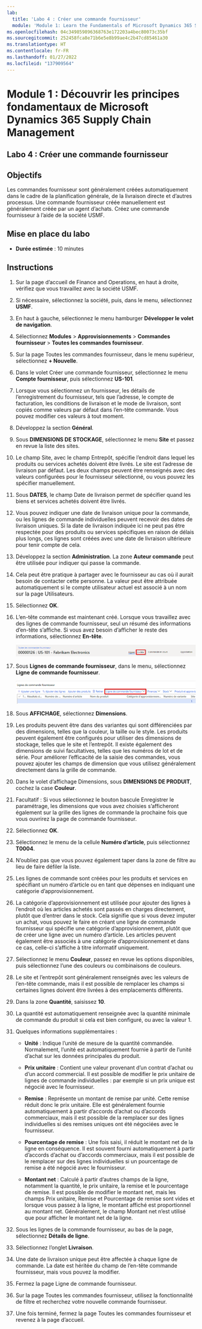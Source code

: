 ```yaml
---
lab:
  title: 'Labo 4 : Créer une commande fournisseur'
  module: 'Module 1: Learn the Fundamentals of Microsoft Dynamics 365 Supply Chain Management'
ms.openlocfilehash: 04c349859896368763e172203a4bec80073c35bf
ms.sourcegitcommit: 252458fca8e71b6e5e8b99ae4c2b47cd85461a30
ms.translationtype: HT
ms.contentlocale: fr-FR
ms.lasthandoff: 01/27/2022
ms.locfileid: "137909564"
---
```

# <a name="module-1-learn-the-fundamentals-of-microsoft-dynamics-365-supply-chain-management"></a>Module 1 : Découvrir les principes fondamentaux de Microsoft Dynamics 365 Supply Chain Management

## <a name="lab-4---create-a-purchase-order"></a>Labo 4 : Créer une commande fournisseur

## <a name="objectives"></a>Objectifs

Les commandes fournisseur sont généralement créées automatiquement dans le cadre de la planification générale, de la livraison directe et d’autres processus. Une commande fournisseur créée manuellement est généralement créée par un agent d’achats. Créez une commande fournisseur à l’aide de la société USMF.

## <a name="lab-setup"></a>Mise en place du labo

   - **Durée estimée** : 10 minutes

## <a name="instructions"></a>Instructions

1. Sur la page d’accueil de Finance and Operations, en haut à droite, vérifiez que vous travaillez avec la société USMF.

1. Si nécessaire, sélectionnez la société, puis, dans le menu, sélectionnez **USMF**.

1. En haut à gauche, sélectionnez le menu hamburger **Développer le volet de navigation**.

1. Sélectionnez **Modules** > **Approvisionnements** > **Commandes fournisseur** > **Toutes les commandes fournisseur**.

1. Sur la page Toutes les commandes fournisseur, dans le menu supérieur, sélectionnez **+ Nouvelle**.

1. Dans le volet Créer une commande fournisseur, sélectionnez le menu **Compte fournisseur**, puis sélectionnez **US-101**.

1. Lorsque vous sélectionnez un fournisseur, les détails de l’enregistrement du fournisseur, tels que l’adresse, le compte de facturation, les conditions de livraison et le mode de livraison, sont copiés comme valeurs par défaut dans l’en-tête commande. Vous pouvez modifier ces valeurs à tout moment.

1. Développez la section **Général**.

1. Sous **DIMENSIONS DE STOCKAGE**, sélectionnez le menu **Site** et passez en revue la liste des sites.

1. Le champ Site, avec le champ Entrepôt, spécifie l’endroit dans lequel les produits ou services achetés doivent être livrés. Le site est l’adresse de livraison par défaut. Les deux champs peuvent être renseignés avec des valeurs configurées pour le fournisseur sélectionné, ou vous pouvez les spécifier manuellement.

1. Sous **DATES**, le champ Date de livraison permet de spécifier quand les biens et services achetés doivent être livrés.

1. Vous pouvez indiquer une date de livraison unique pour la commande, ou les lignes de commande individuelles peuvent recevoir des dates de livraison uniques. Si la date de livraison indiquée ici ne peut pas être respectée pour des produits ou services spécifiques en raison de délais plus longs, ces lignes sont créées avec une date de livraison ultérieure pour tenir compte de cela.

1. Développez la section **Administration**. La zone **Auteur commande** peut être utilisée pour indiquer qui passe la commande.

1. Cela peut être pratique à partager avec le fournisseur au cas où il aurait besoin de contacter cette personne. La valeur peut être attribuée automatiquement si le compte utilisateur actuel est associé à un nom sur la page Utilisateurs.

1. Sélectionnez **OK**.

1. L’en-tête commande est maintenant créé. Lorsque vous travaillez avec des lignes de commande fournisseur, seul un résumé des informations d’en-tête s’affiche. Si vous avez besoin d’afficher le reste des informations, sélectionnez **En-tête**.

    ![Image d’écran affichant l’emplacement du menu En-tête](./media/lp1-m3-purchase-order-header-option.png)

1. Sous **Lignes de commande fournisseur**, dans le menu, sélectionnez **Ligne de commande fournisseur**.

    ![Image d’écran montrant l’emplacement de l’option de menu Ligne de commande fournisseur](./media/lp1-m3-purchase-order-purchase-order-line-menu.png)

1. Sous **AFFICHAGE**, sélectionnez **Dimensions**.

1. Les produits peuvent être dans des variantes qui sont différenciées par des dimensions, telles que la couleur, la taille ou le style. Les produits peuvent également être configurés pour utiliser des dimensions de stockage, telles que le site et l’entrepôt. Il existe également des dimensions de suivi facultatives, telles que les numéros de lot et de série. Pour améliorer l’efficacité de la saisie des commandes, vous pouvez ajouter les champs de dimension que vous utilisez généralement directement dans la grille de commande.

1. Dans le volet d’affichage Dimensions, sous **DIMENSIONS DE PRODUIT**, cochez la case **Couleur**.

1. Facultatif : Si vous sélectionnez le bouton bascule Enregistrer le paramétrage, les dimensions que vous avez choisies s’afficheront également sur la grille des lignes de commande la prochaine fois que vous ouvrirez la page de commande fournisseur.

1. Sélectionnez **OK**.

1. Sélectionnez le menu de la cellule **Numéro d’article**, puis sélectionnez **T0004**.

1. N’oubliez pas que vous pouvez également taper dans la zone de filtre au lieu de faire défiler la liste.

1. Les lignes de commande sont créées pour les produits et services en spécifiant un numéro d’article ou en tant que dépenses en indiquant une catégorie d’approvisionnement.

1. La catégorie d’approvisionnement est utilisée pour ajouter des lignes à l’endroit où les articles achetés sont passés en charges directement, plutôt que d’entrer dans le stock. Cela signifie que si vous devez imputer un achat, vous pouvez le faire en créant une ligne de commande fournisseur qui spécifie une catégorie d’approvisionnement, plutôt que de créer une ligne avec un numéro d’article. Les articles peuvent également être associés à une catégorie d’approvisionnement et dans ce cas, celle-ci s’affiche à titre informatif uniquement.

1. Sélectionnez le menu **Couleur**, passez en revue les options disponibles, puis sélectionnez l’une des couleurs ou combinaisons de couleurs.

1. Le site et l’entrepôt sont généralement renseignés avec les valeurs de l’en-tête commande, mais il est possible de remplacer les champs si certaines lignes doivent être livrées à des emplacements différents.

1. Dans la zone **Quantité**, saisissez **10**.

1. La quantité est automatiquement renseignée avec la quantité minimale de commande du produit si cela est bien configuré, ou avec la valeur 1.

1. Quelques informations supplémentaires :

    - **Unité** : Indique l’unité de mesure de la quantité commandée. Normalement, l’unité est automatiquement fournie à partir de l’unité d’achat sur les données principales du produit.

    - **Prix unitaire** : Contient une valeur provenant d’un contrat d’achat ou d’un accord commercial. Il est possible de modifier le prix unitaire de lignes de commande individuelles : par exemple si un prix unique est négocié avec le fournisseur.

    - **Remise** : Représente un montant de remise par unité. Cette remise réduit donc le prix unitaire. Elle est généralement fournie automatiquement à partir d’accords d’achat ou d’accords commerciaux, mais il est possible de la remplacer sur des lignes individuelles si des remises uniques ont été négociées avec le fournisseur.

    - **Pourcentage de remise** : Une fois saisi, il réduit le montant net de la ligne en conséquence. Il est souvent fourni automatiquement à partir d’accords d’achat ou d’accords commerciaux, mais il est possible de le remplacer sur des lignes individuelles si un pourcentage de remise a été négocié avec le fournisseur.

    - **Montant net** : Calculé à partir d’autres champs de la ligne, notamment la quantité, le prix unitaire, la remise et le pourcentage de remise. Il est possible de modifier le montant net, mais les champs Prix unitaire, Remise et Pourcentage de remise sont vides et lorsque vous passez à la ligne, le montant affiché est proportionnel au montant net. Généralement, le champ Montant net n’est utilisé que pour afficher le montant net de la ligne.

1. Sous les lignes de la commande fournisseur, au bas de la page, sélectionnez **Détails de ligne**.

1. Sélectionnez l’onglet **Livraison**.

1. Une date de livraison unique peut être affectée à chaque ligne de commande. La date est héritée du champ de l’en-tête commande fournisseur, mais vous pouvez la modifier.

1. Fermez la page Ligne de commande fournisseur.

1. Sur la page Toutes les commandes fournisseur, utilisez la fonctionnalité de filtre et recherchez votre nouvelle commande fournisseur.

1. Une fois terminé, fermez la page Toutes les commandes fournisseur et revenez à la page d’accueil.
